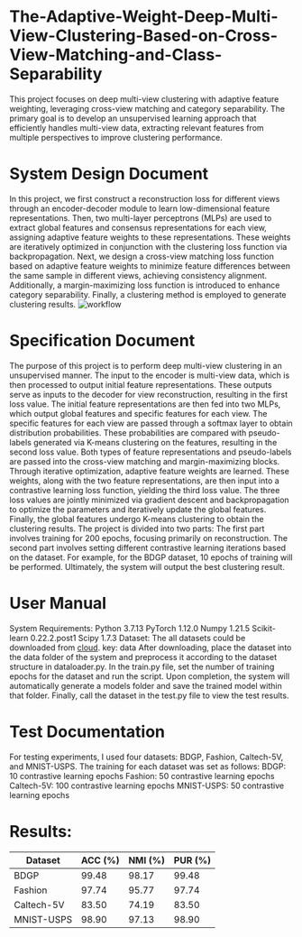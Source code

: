# The-Adaptive-Weight-Deep-Multi-View-Clustering-Based-on-Cross-View-Matching-and-Class-Separability
This project focuses on deep multi-view clustering with adaptive feature weighting, leveraging cross-view matching and category separability. The primary goal is to develop an unsupervised learning approach that efficiently handles multi-view data, extracting relevant features from multiple perspectives to improve clustering performance. 

# System Design Document
In this project, we first construct a reconstruction loss for different views through an encoder-decoder module to learn low-dimensional feature representations. Then, two multi-layer perceptrons (MLPs) are used to extract global features and consensus representations for each view, assigning adaptive feature weights to these representations. These weights are iteratively optimized in conjunction with the clustering loss function via backpropagation.
Next, we design a cross-view matching loss function based on adaptive feature weights to minimize feature differences between the same sample in different views, achieving consistency alignment. Additionally, a margin-maximizing loss function is introduced to enhance category separability. Finally, a clustering method is employed to generate clustering results. 
![workflow](https://github.com/user-attachments/assets/edd64e03-e2cd-4216-a6f4-b48b6242f1ef)


# Specification Document
The purpose of this project is to perform deep multi-view clustering in an unsupervised manner. The input to the encoder is multi-view data, which is then processed to output initial feature representations. These outputs serve as inputs to the decoder for view reconstruction, resulting in the first loss value.
The initial feature representations are then fed into two MLPs, which output global features and specific features for each view. The specific features for each view are passed through a softmax layer to obtain distribution probabilities. These probabilities are compared with pseudo-labels generated via K-means clustering on the features, resulting in the second loss value.
Both types of feature representations and pseudo-labels are passed into the cross-view matching and margin-maximizing blocks. Through iterative optimization, adaptive feature weights are learned. These weights, along with the two feature representations, are then input into a contrastive learning loss function, yielding the third loss value. The three loss values are jointly minimized via gradient descent and backpropagation to optimize the parameters and iteratively update the global features. Finally, the global features undergo K-means clustering to obtain the clustering results.
The project is divided into two parts:
    The first part involves training for 200 epochs, focusing primarily on reconstruction.
    The second part involves setting different contrastive learning iterations based on the dataset. For example, for the BDGP dataset, 10 epochs of training will be performed. Ultimately, the system will output the best clustering result.

# User Manual
System Requirements:
Python 3.7.13
PyTorch 1.12.0
Numpy 1.21.5
Scikit-learn 0.22.2.post1
Scipy 1.7.3
Dataset:
The all datasets could be downloaded from [cloud](https://pan.baidu.com/s/18If7bx2ZOVZhyijtzycjXA). key: data
After downloading, place the dataset into the data folder of the system and preprocess it according to the dataset structure in dataloader.py. In the train.py file, set the number of training epochs for the dataset and run the script. Upon completion, the system will automatically generate a models folder and save the trained model within that folder. Finally, call the dataset in the test.py file to view the test results.

# Test Documentation
For testing experiments, I used four datasets: BDGP, Fashion, Caltech-5V, and MNIST-USPS. The training for each dataset was set as follows:
    BDGP: 10 contrastive learning epochs
    Fashion: 50 contrastive learning epochs
    Caltech-5V: 100 contrastive learning epochs
    MNIST-USPS: 50 contrastive learning epochs

# Results:
| Dataset | ACC (%) | NMI (%) | PUR (%) |
|----------|----------|----------|----------|
| BDGP | 99.48 | 98.17 | 99.48 |
| Fashion | 97.74 | 95.77 | 97.74 |
| Caltech-5V | 83.50 | 74.19 | 83.50 |
| MNIST-USPS | 98.90 | 97.13 | 98.90 |
